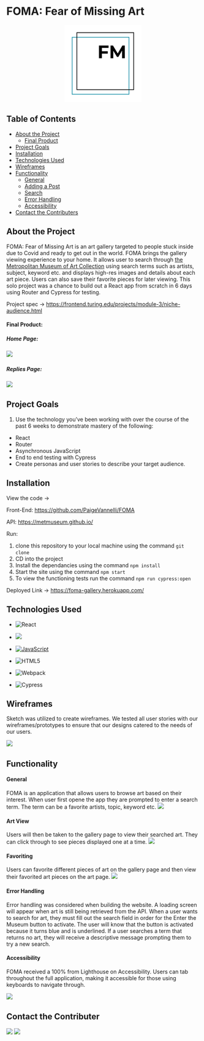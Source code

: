 # FOMA: Fear of Missing Art 
<p align="center">
<img src="./src/assets/logo.png" alt="FOMA Logo" width="200">
</p>  

## Table of Contents

- [About the Project](#about-the-project)
  - [Final Product](#final-product)
- [Project Goals](#project-goals)
- [Installation](#installation)
- [Technologies Used](#technologies-used)
- [Wireframes](#wireframes)
- [Functionality](#functionality)
  - [General](#general)
  - [Adding a Post](#adding-a-post)
  - [Search](#search)
  - [Error Handling](#error-handling)
  - [Accessibility](#accessibility)
- [Contact the Contributers](#contact-the-contributers)


## About the Project

FOMA: Fear of Missing Art is an art gallery targeted to people stuck inside due to Covid and ready to get out in the world. FOMA brings the gallery viewing experience to your home. It allows user to search through [the Metropolitan Museum of Art Collection](https://metmuseum.github.io/) using search terms such as artists, subject, keyword etc. and displays high-res images and details about each art piece. Users can also save their favorite pieces for later viewing. This solo project was a chance to build out a React app from scratch in 6 days using Router and Cypress for testing. 

Project spec ->
https://frontend.turing.edu/projects/module-3/niche-audience.html

#### Final Product:
##### Home Page:
<img src="src/assets/shine_home.png" style="width:50px;"/>


##### Replies Page:
![](src/assets/shine_replies.png)

## Project Goals
1. Use the technology you’ve been working with over the course of the past 6 weeks to demonstrate mastery of the following:
 - React
 - Router
 - Asynchronous JavaScript
 - End to end testing with Cypress
 - Create personas and user stories to describe your target audience.

## Installation

View the code ->

Front-End:
https://github.com/PaigeVannelli/FOMA

API:
https://metmuseum.github.io/

Run:
1. clone this repository to your local machine using the command ```git clone```
2. CD into the project 
3. Install the dependancies using the command ```npm install```
4. Start the site using the command ```npm start```
5. To view the functioning tests run the command ```npm run cypress:open```

Deployed Link ->
https://foma-gallery.herokuapp.com/

## Technologies Used

- ![React](https://img.shields.io/badge/react%20-%2320232a.svg?&style=for-the-badge&logo=react&logoColor=%2361DAFB)

- <img src="https://img.shields.io/badge/React_Router-CA4245?style=for-the-badge&logo=react-router&logoColor=white"/>

- [![JavaScript](https://img.shields.io/badge/javascript%20-%23323330.svg?&style=for-the-badge&logo=javascript&logoColor=%23F7DF1E)](https://www.javascript.com/)

- ![HTML5](https://img.shields.io/badge/html5%20-%23E34F26.svg?&style=for-the-badge&logo=html5&logoColor=white)

- ![Webpack](https://img.shields.io/badge/webpack%20-%238DD6F9.svg?&style=for-the-badge&logo=webpack&logoColor=black)

- ![Cypress](https://img.shields.io/badge/cypress%20-%2317202C.svg?&style=for-the-badge&logo=cypress&logoColor=white)

## Wireframes
Sketch was utilized to create wireframes. We tested all user stories with our wireframes/prototypes to ensure that our designs catered to the needs of our users.

![](src/assets/Shine_wireframes.png)

## Functionality

#### General
FOMA is an application that allows users to browse art based on their interest. When user first opene the app they are prompted to enter a search term. The term can be a favorite artists, topic, keyword etc. 
<img src="https://media.giphy.com/media/OiXZuoIeE3yjG159kf/giphy.gif">

#### Art View
Users will then be taken to the gallery page to view their searched art. They can click through to see pieces displayed one at a time. 
<img src="https://media.giphy.com/media/HuX1Vlff648hRVV0cl/giphy.gif">

#### Favoriting
Users can favorite different pieces of art on the gallery page and then view their favorited art pieces on the art page. 
<img src="https://media.giphy.com/media/uCYtsaDcTB8Fzijk0N/giphy.gif">

#### Error Handling
Error handling was considered when building the website. A loading screen will appear when art is still being retrieved from the API. When a user wants to search for art, they must fill out the search field in order for the Enter the Museum button to activate. The user will know that the button is activated because it turns blue and is underlined. If a user searches a term that returns no art, they will receive a descriptive message prompting them to try a new search. 

#### Accessibility
FOMA received a 100% from Lighthouse on Accessibility. Users can tab throughout the full application, making it accessible for those using keyboards to navigate through.

![](src/assets/shine_lighthouse.png)

## Contact the Contributer
[<img src="https://img.shields.io/badge/LinkedIn-paigevannelli-informational?style=for-the-badge&labelColor=black&logo=linkedin&logoColor=0077b5&&color=0FBBD6"/>][linkedin3]
[<img src="https://img.shields.io/badge/Github-PaigeVannelli-informational?style=for-the-badge&labelColor=black&logo=github&color=8B0BD5"/>][github3]

<!-- Personal Definitions  -->
[linkedin3]: https://www.linkedin.com/in/paigevannelli/
[github3]: https://github.com/PaigeVannelli
